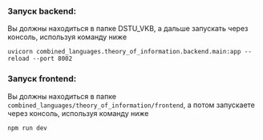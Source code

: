 ### Запуск backend: 

Вы должны находиться в папке DSTU_VKB, а дальше запускать через консоль, используя команду ниже

```
uvicorn combined_languages.theory_of_information.backend.main:app --reload --port 8002
```

### Запуск frontend:

Вы должны находиться в папке `combined_languages/theory_of_information/frontend`, а потом запускаете через консоль, используя команду ниже

```
npm run dev
```

